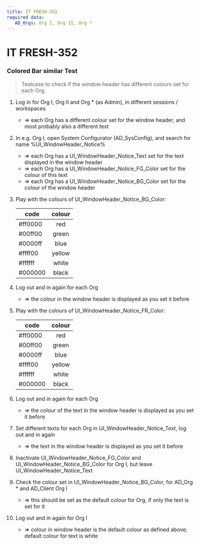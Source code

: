 ```yaml
---
title: IT FRESH-352
required data:
   AD_Orgs: Org I, Org II, Org *
---
```


# IT FRESH-352
### Colored Bar similar Test
> Testcase to check if the window header
> has different colours set for each Org.


1. Log in for Org I, Org II and Org * (as Admin), in different sessions / workspaces

	* => each Org has a different colour set for the window header, and most probably also a different text
	
1. In e.g. Org I, open System Configurator (AD_SysConfig), and search for name %UI_WindowHeader_Notice%

	* => each Org has a UI_WindowHeader_Notice_Text set for the text displayed in the window header
	* => each Org has a UI_WindowHeader_Notice_FG_Color set for the colour of this text
	* => each Org has a UI_WindowHeader_Notice_BG_Color set for the colour of the window header
	
1. Play with the colours of UI_WindowHeader_Notice_BG_Color:

	|	code		|	colour	|	
	| -------------	|:---------:|
	|	#ff0000		|	red		|	
	|	#00ff00		|	green	|				
	|	#0000ff		|	blue	|	
	|	#ffff00		|	yellow	|
	|	#ffffff		|	white	|	
	|	#000000		|	black	|		
	

1. Log out and in again for each Org

	* => the colour in the window header is displayed as you set it before

1. Play with the colours of UI_WindowHeader_Notice_FR_Color:

	|	code		|	colour	|	
	| -------------	|:---------:|
	|	#ff0000		|	red		|	
	|	#00ff00		|	green	|				
	|	#0000ff		|	blue	|	
	|	#ffff00		|	yellow	|
	|	#ffffff		|	white	|	
	|	#000000		|	black	|
	
	
1. Log out and in again for each Org
	
	* => the colour of the text in the window header is displayed as you set it before

1. Set different texts for each Org in UI_WindowHeader_Notice_Text, log out and in again

	* => the text in the window header is displayed as you set it before
	
1. Inactivate UI_WindowHeader_Notice_FG_Color and UI_WindowHeader_Notice_BG_Color for Org I, but leave UI_WindowHeader_Notice_Text

1. Check the colour set in UI_WindowHeader_Notice_BG_Color, for AD_Org * and AD_Client Org I

	* => this should be set as the default colour for Org, if only the text is set for it

1. Log out and in again for Org I

	* => colour in window header is the default colour as defined above; default colour for text is white

